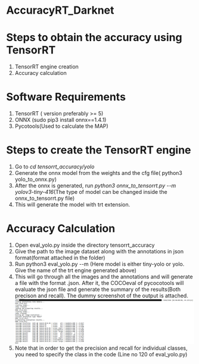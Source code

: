 # AccuracyRT_Darknet


# Steps to obtain the accuracy using TensorRT
1. TensorRT engine creation
2. Accuracy calculation

# Software Requirements 
1. TensorRT ( version preferably >= 5)
2. ONNX (sudo pip3 install onnx==1.4.1)
3. Pycotools(Used to calculate the MAP)


# Steps to create the TensorRT engine
1. Go to <i>cd tensorrt_accuracy/yolo </i>
2. Generate the onnx model from the weights and the cfg file( python3 yolo_to_onnx.py)
3. After the onnx is generated, run <i> python3 onnx_to_tensorrt.py --m yolov3-tiny-416</i>(The type of model can be changed inside the onnx_to_tensorrt.py file)
4. This will generate the model with trt extension.


# Accuracy Calculation

1. Open eval_yolo.py inside the directory tensorrt_accuracy
2. Give the path to the image dataset along with the annotations in json format(format attached in the folder)
3. Run python3 eval_yolo.py --m <model> (Here model is either tiny-yolo or yolo. Give the name of the trt engine generated above)
4. This will go through all the images and the annotations and will generate a file with the format .json. After it, the COCOeval of pycocotools will evaluate the json file and generate the summary of the results(Both precison and recall). The dummy screenshot of the output is attached.
  ![alt text](mdoutput.png)
5. Note that in order to get the precision and recall for individual classes, you need to specify the class in the code (Line no 120 of eval_yolo.py)
  
